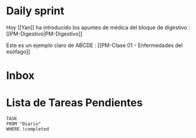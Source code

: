 # Daily sprint

Hoy [[Yan]] ha introducido los apuntes de médica del bloque de digestivo : [[PM-Digestivo|PM-Digestivo]]

Este es un ejemplo claro de ABCDE : [[PM-Clase 01 - Enfermedades del esófago]]
# Inbox


# Lista de Tareas Pendientes

```dataview
TASK
FROM "Diario" 
WHERE !completed
```

